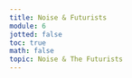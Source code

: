 ```yaml
---
title: Noise & Futurists
module: 6
jotted: false
toc: true
math: false
topic: Noise & The Futurists
---
```

